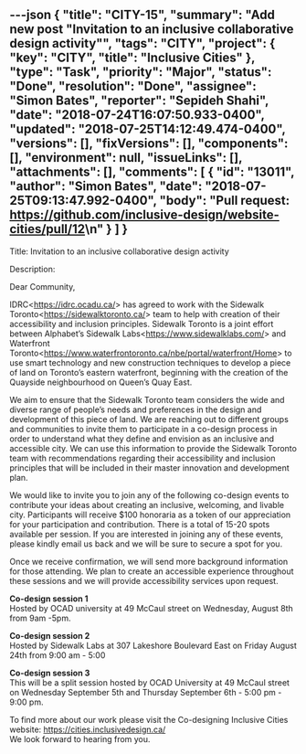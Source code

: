---json
{
  "title": "CITY-15",
  "summary": "Add new post \"Invitation to an inclusive collaborative design activity\"",
  "tags": "CITY",
  "project": {
    "key": "CITY",
    "title": "Inclusive Cities"
  },
  "type": "Task",
  "priority": "Major",
  "status": "Done",
  "resolution": "Done",
  "assignee": "Simon Bates",
  "reporter": "Sepideh Shahi",
  "date": "2018-07-24T16:07:50.933-0400",
  "updated": "2018-07-25T14:12:49.474-0400",
  "versions": [],
  "fixVersions": [],
  "components": [],
  "environment": null,
  "issueLinks": [],
  "attachments": [],
  "comments": [
    {
      "id": "13011",
      "author": "Simon Bates",
      "date": "2018-07-25T09:13:47.992-0400",
      "body": "Pull request: <https://github.com/inclusive-design/website-cities/pull/12>\n"
    }
  ]
}
---
Title: Invitation to an inclusive collaborative design activity

Description:

Dear Community,

IDRC<<https://idrc.ocadu.ca/>> has agreed to work with the Sidewalk Toronto<<https://sidewalktoronto.ca/>> team to help with creation of their accessibility and inclusion principles. Sidewalk Toronto is a joint effort between Alphabet’s Sidewalk Labs<<https://www.sidewalklabs.com/>> and Waterfront Toronto<<https://www.waterfrontoronto.ca/nbe/portal/waterfront/Home>> to use smart technology and new construction techniques to develop a piece of land on Toronto’s eastern waterfront, beginning with the creation of the Quayside neighbourhood on Queen’s Quay East.

We aim to ensure that the Sidewalk Toronto team considers the wide and diverse range of people’s needs and preferences in the design and development of this piece of land. We are reaching out to different groups and communities to invite them to participate in a co-design process in order to understand what they define and envision as an inclusive and accessible city. We can use this information to provide the Sidewalk Toronto team with recommendations regarding their accessibility and inclusion principles that will be included in their master innovation and development plan.

We would like to invite you to join any of the following co-design events to contribute your ideas about creating an inclusive, welcoming, and livable city. Participants will receive $100 honoraria as a token of our appreciation for your participation and contribution. There is a total of 15-20 spots available per session. If you are interested in joining any of these events, please kindly email us back and we will be sure to secure a spot for you.

Once we receive confirmation, we will send more background information for those attending. We plan to create an accessible experience throughout these sessions and we will provide accessibility services upon request.

**Co-design session 1**\
Hosted by OCAD university at 49 McCaul street on Wednesday, August 8th from 9am -5pm.

**Co-design session 2**\
Hosted by Sidewalk Labs at 307 Lakeshore Boulevard East on Friday August 24th from 9:00 am - 5:00

**Co-design session 3**\
This will be a split session hosted by OCAD University at 49 McCaul street on Wednesday September 5th and Thursday September 6th - 5:00 pm - 9:00 pm.

To find more about our work please visit the Co-designing Inclusive Cities website: <https://cities.inclusivedesign.ca/>\
We look forward to hearing from you.

        